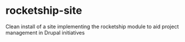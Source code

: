 rocketship-site
===============

Clean install of a site implementing the rocketship module to aid project management in Drupal initiatives

